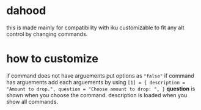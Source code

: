 # dahood
this is made mainly for compatibility with iku
customizable to fit any alt control by changing commands.

# how to customize
if command does not have arguements put options as ``"false"``
if command has arguements add each arguements by using ``[1] = { description = "Amount to drop.", question = "Choose amount to drop: ", }``
**question** is shown when you choose the command. description is loaded when you show all commands.
